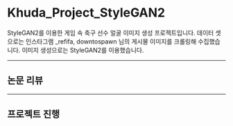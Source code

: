 # Khuda_Project_StyleGAN2
StyleGAN2를 이용한 게임 속 축구 선수 얼굴 이미지 생성 프로젝트입니다.
데이터 셋으로는 인스타그램 _refifa, downtospawn 님의 게시물 이미지를 크롤링해 수집했습니다.
이미지 생성으로는 StyleGAN2를 이용했습니다.

---
## 논문 리뷰


---
## 프로젝트 진행
